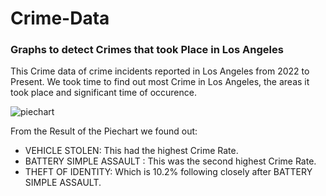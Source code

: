 # Crime-Data

### Graphs to detect Crimes that took Place in Los Angeles

This Crime data of crime incidents reported in Los Angeles from 2022 to Present. We took time to find out most Crime in Los Angeles, the areas it took place and significant time of occurence.





![piechart](https://github.com/Betsy194/Crime-Data/assets/70201662/531603dd-d54b-4051-9126-527d6081d1da)






From the Result of the Piechart we found out:
* VEHICLE STOLEN: This had the highest Crime Rate.
* BATTERY SIMPLE ASSAULT : This was the second highest Crime Rate.
* THEFT OF IDENTITY: Which is 10.2% following closely after BATTERY SIMPLE ASSAULT.
